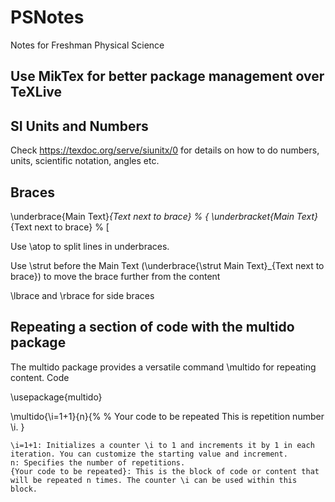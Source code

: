 # PSNotes

Notes for Freshman Physical Science

## Use MikTex for better package management over TeXLive

## SI Units and Numbers

Check <https://texdoc.org/serve/siunitx/0> for details on how to do numbers, units, scientific notation, angles etc.

## Braces

\underbrace{Main Text}_{Text next to brace} % {
\underbracket{Main Text}_{Text next to brace} % [

Use \atop to split lines in underbraces.

Use \strut before the Main Text (\underbrace{\strut Main Text}\_{Text next to brace}) to move the brace further from the content

\lbrace and \rbrace for side braces

## Repeating a section of code with the multido package

The multido package provides a versatile command \multido for repeating content.
Code

\usepackage{multido}

\multido{\i=1+1}{n}{%
  % Your code to be repeated
  This is repetition number \i.
}

    \i=1+1: Initializes a counter \i to 1 and increments it by 1 in each iteration. You can customize the starting value and increment.
    n: Specifies the number of repetitions.
    {Your code to be repeated}: This is the block of code or content that will be repeated n times. The counter \i can be used within this block.
